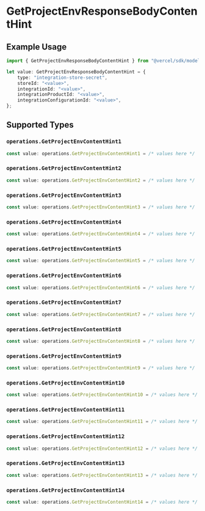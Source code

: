 # GetProjectEnvResponseBodyContentHint

## Example Usage

```typescript
import { GetProjectEnvResponseBodyContentHint } from "@vercel/sdk/models/operations";

let value: GetProjectEnvResponseBodyContentHint = {
    type: "integration-store-secret",
    storeId: "<value>",
    integrationId: "<value>",
    integrationProductId: "<value>",
    integrationConfigurationId: "<value>",
};
```

## Supported Types

### `operations.GetProjectEnvContentHint1`

```typescript
const value: operations.GetProjectEnvContentHint1 = /* values here */
```

### `operations.GetProjectEnvContentHint2`

```typescript
const value: operations.GetProjectEnvContentHint2 = /* values here */
```

### `operations.GetProjectEnvContentHint3`

```typescript
const value: operations.GetProjectEnvContentHint3 = /* values here */
```

### `operations.GetProjectEnvContentHint4`

```typescript
const value: operations.GetProjectEnvContentHint4 = /* values here */
```

### `operations.GetProjectEnvContentHint5`

```typescript
const value: operations.GetProjectEnvContentHint5 = /* values here */
```

### `operations.GetProjectEnvContentHint6`

```typescript
const value: operations.GetProjectEnvContentHint6 = /* values here */
```

### `operations.GetProjectEnvContentHint7`

```typescript
const value: operations.GetProjectEnvContentHint7 = /* values here */
```

### `operations.GetProjectEnvContentHint8`

```typescript
const value: operations.GetProjectEnvContentHint8 = /* values here */
```

### `operations.GetProjectEnvContentHint9`

```typescript
const value: operations.GetProjectEnvContentHint9 = /* values here */
```

### `operations.GetProjectEnvContentHint10`

```typescript
const value: operations.GetProjectEnvContentHint10 = /* values here */
```

### `operations.GetProjectEnvContentHint11`

```typescript
const value: operations.GetProjectEnvContentHint11 = /* values here */
```

### `operations.GetProjectEnvContentHint12`

```typescript
const value: operations.GetProjectEnvContentHint12 = /* values here */
```

### `operations.GetProjectEnvContentHint13`

```typescript
const value: operations.GetProjectEnvContentHint13 = /* values here */
```

### `operations.GetProjectEnvContentHint14`

```typescript
const value: operations.GetProjectEnvContentHint14 = /* values here */
```

